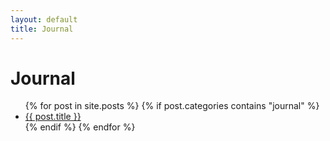 ```yaml
---
layout: default
title: Journal
---
```


<h1>Journal</h1>

<ul>
  {% for post in site.posts %}
    {% if post.categories contains "journal" %}
      <li><a href="{{ post.url }}">{{ post.title }}</a></li>
    {% endif %}
  {% endfor %}
</ul>

